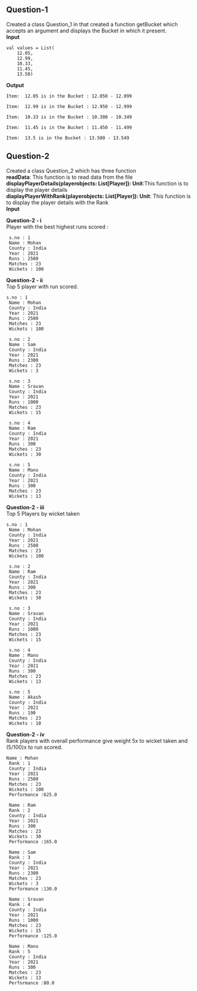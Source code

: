 ## Question-1
Created a class Question_1 in that created a function getBucket which accepts an argument and displays the Bucket in which it present.<br>
**Input** <br>

```
val values = List(
    12.05,
    12.99,
    10.33,
    11.45,
    13.50)
```
**Output**
```
Item:  12.05 is in the Bucket : 12.050 - 12.099

Item:  12.99 is in the Bucket : 12.950 - 12.999

Item:  10.33 is in the Bucket : 10.300 - 10.349

Item:  11.45 is in the Bucket : 11.450 - 11.499

Item:  13.5 is in the Bucket : 13.500 - 13.549
```

## Question-2
Created a class Question_2 which has three function <br>
**readData**: This function is to read data from the file <br>
**displayPlayerDetails(playerobjects: List[Player]): Unit**:This function is to display the player details <br>
**diaplayPlayerWithRank(playerobjects: List[Player]): Unit**: This function is to display the player details with the Rank <br>
**Input** <br>



**Question-2 - i** <br>
Player with the best  highest runs scored :
```
 s.no : 1 
 Name : Mohan
 County : India 
 Year : 2021 
 Runs : 2500
 Matches : 23 
 Wickets : 100
```

**Question-2 - ii** <br>
Top 5 player with run scored.
```
s.no : 1 
 Name : Mohan
 County : India 
 Year : 2021 
 Runs : 2500
 Matches : 23 
 Wickets : 100

 s.no : 2 
 Name : Sam
 County : India 
 Year : 2021 
 Runs : 2300
 Matches : 23 
 Wickets : 3

 s.no : 3 
 Name : Sravan
 County : India 
 Year : 2021 
 Runs : 1000
 Matches : 23 
 Wickets : 15

 s.no : 4 
 Name : Ram
 County : India 
 Year : 2021 
 Runs : 300
 Matches : 23 
 Wickets : 30

 s.no : 5 
 Name : Mano
 County : India 
 Year : 2021 
 Runs : 300
 Matches : 23 
 Wickets : 13
```

**Question-2 - iii** <br>
Top 5 Players by wicket taken
```
s.no : 1 
 Name : Mohan
 County : India 
 Year : 2021 
 Runs : 2500
 Matches : 23 
 Wickets : 100

 s.no : 2 
 Name : Ram
 County : India 
 Year : 2021 
 Runs : 300
 Matches : 23 
 Wickets : 30

 s.no : 3 
 Name : Sravan
 County : India 
 Year : 2021 
 Runs : 1000
 Matches : 23 
 Wickets : 15

 s.no : 4 
 Name : Mano
 County : India 
 Year : 2021 
 Runs : 300
 Matches : 23 
 Wickets : 13

 s.no : 5 
 Name : Akash
 County : India 
 Year : 2021 
 Runs : 190
 Matches : 23 
 Wickets : 10
```


**Question-2 - iv** <br>
Rank players with overall performance give weight 5x to wicket taken and (5/100)x to run scored.
```
Name : Mohan
 Rank : 1
 County : India 
 Year : 2021 
 Runs : 2500
 Matches : 23 
 Wickets : 100
 Performance :625.0

 Name : Ram
 Rank : 2
 County : India 
 Year : 2021 
 Runs : 300
 Matches : 23 
 Wickets : 30
 Performance :165.0

 Name : Sam
 Rank : 3
 County : India 
 Year : 2021 
 Runs : 2300
 Matches : 23 
 Wickets : 3
 Performance :130.0

 Name : Sravan
 Rank : 4
 County : India 
 Year : 2021 
 Runs : 1000
 Matches : 23 
 Wickets : 15
 Performance :125.0

 Name : Mano
 Rank : 5
 County : India 
 Year : 2021 
 Runs : 300
 Matches : 23 
 Wickets : 13
 Performance :80.0
```



